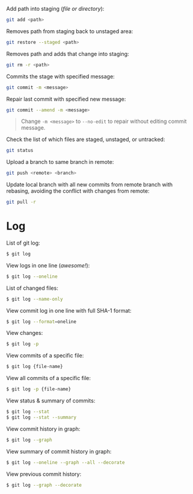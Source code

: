 Add path into staging (*file or directory*):
```bash
git add <path>
```

Removes path from staging back to unstaged area:
```bash
git restore --staged <path>
```

Removes path and adds that change into staging:
```bash
git rm -r <path>
```

Commits the stage with specified message:
```bash
git commit -m <message>
```

Repair last commit with specified new message:
```bash
git commit --amend -m <message>
```

> Change `-m <message>` to `--no-edit` to repair without editing commit message.

Check the list of which files are staged, unstaged, or untracked:
```bash
git status
```

Upload a branch to same branch in remote: 
```bash
git push <remote> <branch>
```

Update local branch with all new commits from remote branch with rebasing, avoiding the conflict with changes from remote:
```bash
git pull -r
```

# Log

List of git log:
```bash
$ git log
```

View logs in one line (*awesome!*):
```bash
$ git log --oneline
```

List of changed files:
```bash
$ git log --name-only
```

View commit log in one line with full SHA-1 format:
```bash
$ git log --format=oneline
```

View changes:
```bash
$ git log -p
```

View commits of a specific file:
```bash
$ git log {file-name}
```

View all commits of a specific file:
```bash
$ git log -p {file-name}
```

View status & summary of commits:
```bash
$ git log --stat
$ git log --stat --summary
```

View commit history in graph:
```bash
$ git log --graph
```

View summary of commit history in graph:
```bash
$ git log --oneline --graph --all --decorate
```

View previous commit history:
```bash
$ git log --graph --decorate
```
